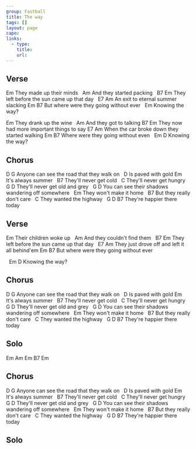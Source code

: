 ```yaml
---
group: Fastball
title: The way
tags: []
layout: page
capo: 
links: 
  - type: 
    title: 
    url: 
---
```


## Verse

Em
They made up their minds
&nbsp;                 Am
And they started packing
&nbsp;      B7                                    Em
They left before the sun came up that day
&nbsp;      E7                          Am
An exit to eternal summer slacking
Em                         B7
But where were they going without ever
&nbsp;               Em
Knowing the way?

Em
They drank up the wine
&nbsp;               Am
And they got to talking
B7                                    Em
They now had more important things to say
E7                                    Am
When the car broke down they started walking
Em                         B7
Where were they going without even
&nbsp;               Em      D
Knowing the way?

## Chorus

D                    G
Anyone can see the road that they walk on
&nbsp;        D
Is paved with gold
Em
It's always summer
&nbsp;             B7
They'll never get cold
&nbsp;             C
They'll never get hungry
&nbsp;             G             D
They'll never get old and grey
&nbsp;                  G                    D
You can see their shadows wandering off somewhere
&nbsp;        Em
They won't make it home
&nbsp;        B7
But they really don't care
&nbsp;        C
They wanted the highway
&nbsp;             G            D      B7
They're happier there today

## Verse

Em
Their children woke up
&nbsp;                   Am
And they couldn't find them
&nbsp;       B7                         Em
They left before the sun came up that day
&nbsp;       E7                                 Am
They just drove off and left it all behind'em
Em                        B7
But where were they going without ever

&nbsp;               Em      D
Knowing the way?

## Chorus

D                    G
Anyone can see the road that they walk on
&nbsp;        D
Is paved with gold
Em
It's always summer
&nbsp;             B7
They'll never get cold
&nbsp;             C
They'll never get hungry
&nbsp;             G             D
They'll never get old and grey
&nbsp;                  G                    D
You can see their shadows wandering off somewhere
&nbsp;        Em
They won't make it home
&nbsp;        B7
But they really don't care
&nbsp;        C
They wanted the highway
&nbsp;             G            D      B7
They're happier there today

## Solo

Em   Am   Em   B7   Em

## Chorus

D                    G
Anyone can see the road that they walk on
&nbsp;        D
Is paved with gold
Em
It's always summer
&nbsp;             B7
They'll never get cold
&nbsp;             C
They'll never get hungry
&nbsp;             G             D
They'll never get old and grey
&nbsp;                  G                    D
You can see their shadows wandering off somewhere
&nbsp;        Em
They won't make it home
&nbsp;        B7
But they really don't care
&nbsp;        C
They wanted the highway
&nbsp;             G            D      B7
They're happier there today

## Solo

